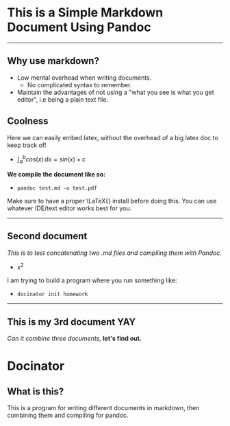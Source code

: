 
# This is a Simple Markdown Document Using Pandoc

----  

## Why use markdown?

- Low mental overhead when writing documents.
  - No complicated syntax to remember.
- Maintain the advantages of not using a "what you see is what you get editor", i.e being a plain text file.

## Coolness

Here we can easily embed latex, without the overhead of a big latex doc to keep track of!

- $\int_{a}^{b} cos(x) \,dx = sin(x) + c$

**We compile the document like so:**

  - `pandoc test.md -o test.pdf`

Make sure to have a proper \LaTeX{} install before doing this. You can use whatever IDE/text editor works best for you.

----

## Second document

*This is to test concatenating two .md files and compiling them with Pandoc.*

- $x^2$

I am trying to build a program where you run something like:

- `docinator init homework`

----

## This is my 3rd document YAY

*Can it combine three documents,* **let's find out.**

# Docinator

## What is this?

This is a program for writing different documents in markdown, then combining them and compiling for pandoc.


